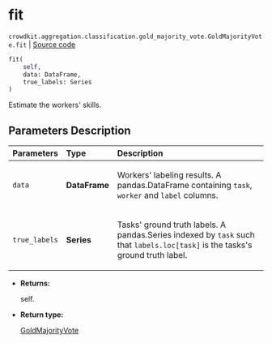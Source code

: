 # fit
`crowdkit.aggregation.classification.gold_majority_vote.GoldMajorityVote.fit` | [Source code](https://github.com/Toloka/crowd-kit/blob/v1.0.0/crowdkit/aggregation/classification/gold_majority_vote.py#L63)

```python
fit(
    self,
    data: DataFrame,
    true_labels: Series
)
```

Estimate the workers' skills.

## Parameters Description

| Parameters | Type | Description |
| :----------| :----| :-----------|
`data`|**DataFrame**|<p>Workers&#x27; labeling results. A pandas.DataFrame containing `task`, `worker` and `label` columns.</p>
`true_labels`|**Series**|<p>Tasks&#x27; ground truth labels. A pandas.Series indexed by `task` such that `labels.loc[task]` is the tasks&#x27;s ground truth label.</p>

* **Returns:**

  self.

* **Return type:**

  [GoldMajorityVote](crowdkit.aggregation.classification.gold_majority_vote.GoldMajorityVote.md)
